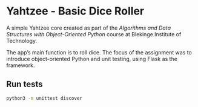 # Yahtzee - Basic Dice Roller

A simple Yahtzee core created as part of the *Algorithms and Data Structures with Object-Oriented Python* course at Blekinge Institute of Technology.

The app’s main function is to roll dice. The focus of the assignment was to introduce object-oriented Python and unit testing, using Flask as the framework.

## Run tests

```bash
python3 -m unittest discover
